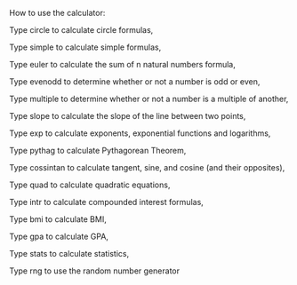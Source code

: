 How to use the calculator:

Type circle to calculate circle formulas,

Type simple to calculate simple formulas, 

Type euler to calculate the sum of n natural numbers formula,

Type evenodd to determine whether or not a number is odd or even,

Type multiple to determine whether or not a number is a multiple of another,

Type slope to calculate the slope of the line between two points,

Type exp to calculate exponents, exponential functions and logarithms,

Type pythag to calculate Pythagorean Theorem,

Type cossintan to calculate tangent, sine, and cosine (and their opposites),

Type quad to calculate quadratic equations,

Type intr to calculate compounded interest formulas,

Type bmi to calculate BMI,

Type gpa to calculate GPA,

Type stats to calculate statistics,

Type rng to use the random number generator
